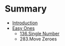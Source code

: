 # Summary

* [Introduction](README.md)
* [Easy Ones](chapter1.md)
   * [136.Single Number](136single_number.md)
   * 283.Move Zeroes


